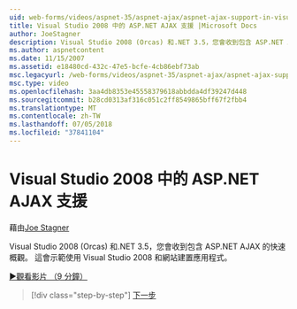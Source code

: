 ```yaml
---
uid: web-forms/videos/aspnet-35/aspnet-ajax/aspnet-ajax-support-in-visual-studio-2008
title: Visual Studio 2008 中的 ASP.NET AJAX 支援 |Microsoft Docs
author: JoeStagner
description: Visual Studio 2008 (Orcas) 和.NET 3.5，您會收到包含 ASP.NET AJAX 的快速概觀。 這會示範使用 Visual Studio...
ms.author: aspnetcontent
ms.date: 11/15/2007
ms.assetid: e18480cd-432c-47e5-bcfe-4cb86ebf73ab
msc.legacyurl: /web-forms/videos/aspnet-35/aspnet-ajax/aspnet-ajax-support-in-visual-studio-2008
msc.type: video
ms.openlocfilehash: 3aa4db8353e45558379618abbdda4df39247d448
ms.sourcegitcommit: b28cd0313af316c051c2ff8549865bff67f2fbb4
ms.translationtype: MT
ms.contentlocale: zh-TW
ms.lasthandoff: 07/05/2018
ms.locfileid: "37841104"
---
```

<a name="aspnet-ajax-support-in-visual-studio-2008"></a>Visual Studio 2008 中的 ASP.NET AJAX 支援
====================
藉由[Joe Stagner](https://github.com/JoeStagner)

Visual Studio 2008 (Orcas) 和.NET 3.5，您會收到包含 ASP.NET AJAX 的快速概觀。 這會示範使用 Visual Studio 2008 和網站建置應用程式。

[&#9654;觀看影片 （9 分鐘）](https://channel9.msdn.com/Blogs/ASP-NET-Site-Videos/aspnet-ajax-support-in-visual-studio-2008)

> [!div class="step-by-step"]
> [下一步](adding-ajax-functionality-to-an-existing-aspnet-page.md)
